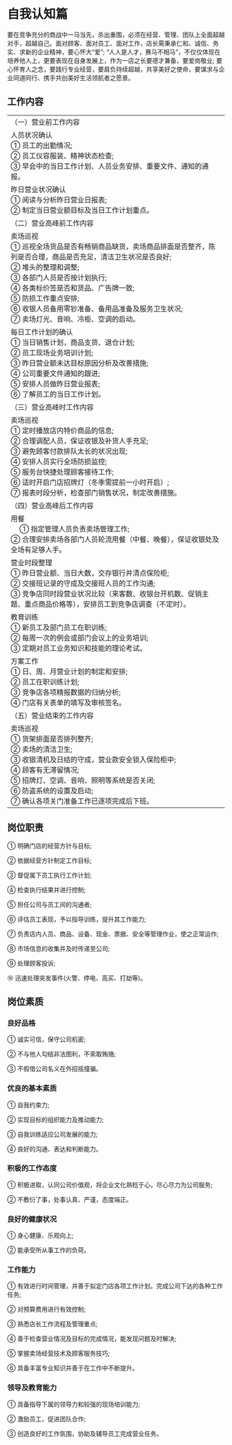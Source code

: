 # 自我认知篇

要在竞争充分的商战中一马当先，杀出重围，必须在经营、管理、团队上全面超越对手，超越自己。面对顾客、面对员工、面对工作，店长需秉承仁和、诚信、务实、求新的企业精神，要心怀大“爱”; “人人是人才，赛马不相马”，不仅仅体现在培养他人上，更要表现在自身发展上，作为一店之长要德才兼备，要爱岗敬业; 要心怀育人之念，要践行专业经营，要肩负持续超越，共享美好之使命，要谋求与企业同道同行、携手共创美好生活领航者之愿景。

## 工作内容

|                                                                                                                                                                                                                                                                                                                                               |
| :-------------------------------------------------------------------------------------------------------------------------------------------------------------------------------------------------------------------------------------------------------------------------------------------------------------------------------------------- |
| （一）营业前工作内容                                                                                                                                                                                                                                                                                                                          |
| 人员状况确认<br> ① 员工的出勤情况;<br> ② 员工仪容服装、精神状态检查;<br> ③ 早会中的当日工作计划、人员业务安排、重要文件、通知的通报。                                                                                                                                                                                                         |
| 昨日营业状况确认<br> ① 阅读与分析昨日营业日报表;<br> ② 制定当日营业额目标及当日工作计划重点。                                                                                                                                                                                                                                                 |
| （二）营业高峰前工作内容                                                                                                                                                                                                                                                                                                                      |
| 卖场巡视<br> ① 巡视全场货品是否有畅销商品缺货，卖场商品排面是否整齐，陈列是否合理，商品是否充足，清洁卫生状况是否良好;<br> ② 堆头的整理和调整;<br> ③ 各部门人员是否按计划执行;<br> ④ 各类标价签是否和货品、广告牌一致;<br> ⑤ 防损工作重点安排;<br> ⑥ 收银人员备用零钞准备、备用品准备及服务卫生状况;<br> ⑦ 卖场灯光、音响、冷柜、空调的启动。 |
| 每日工作计划的确认<br> ① 当日销售计划，商品支货、退仓计划;<br> ② 员工现场业务培训计划;<br> ③ 昨日营业额未达目标原因分析及改善措施;<br> ④ 公司重要文件通知的跟进;<br> ⑤ 安排人员做昨日营业报表;<br> ⑥ 了解员工的当日工作计划。                                                                                                                 |
| （三）营业高峰时工作内容                                                                                                                                                                                                                                                                                                                      |
| 卖场巡视<br> ① 定时播放店内特价商品的信息;<br> ② 合理调配人员，保证收银及补货人手充足;<br> ③ 避免顾客付款排队太长的状况出现;<br> ④ 安排人员实行全场防损监控;<br> ⑤ 服务台快捷处理顾客接待工作;<br> ⑥ 适时开启门店招牌灯（冬季需提前一小时开启）;<br> ⑦ 报表时段分析，检查部门销售状况，制定改善措施。                                         |
| （四）营业高峰后工作内容                                                                                                                                                                                                                                                                                                                      |
| 用餐<br>　 ① 指定管理人员负责卖场管理工作;<br> ② 合理安排卖场各部门人员轮流用餐（中餐、晚餐），保证收银处及全场有足够人手。                                                                                                                                                                                                                   |
| 营业时段整理<br> ① 昨日营业额、当日大数，交存银行并清点保险柜;<br> ② 交接班记录的守成及交接班人员的工作沟通;<br> ③ 竞争店同时段营业状况比较（来客数、收银台开机数、促销主题、重点商品价格等），安排员工到竞争店调查（不定时）。                                                                                                               |
| 教育训练<br> ① 新员工及部门员工在职训练;<br> ② 每周一次的例会或部门会议上的业务培训;<br> ③ 定期对员工业务知识和技能的理论考试。                                                                                                                                                                                                               |
| 方案工作<br> ① 日、周、月营业计划的制定和安排;<br> ② 员工在职训练计划;<br> ③ 竞争店各项精报数据的归纳分析;<br> ④ 门店有关表单的填写及审核签名。                                                                                                                                                                                               |
| （五）营业结束的工作内容                                                                                                                                                                                                                                                                                                                      |
| 卖场巡视<br> ① 货架排面是否排列整齐;<br> ② 卖场的清洁卫生;<br> ③ 收银清机及日结的守成，营业款安全锁入保险柜中;<br> ④ 顾客有无滞留情况;<br> ⑤ 招牌灯、空调、音响、照明等系统是否关闭;<br> ⑥ 防盗系统的设置及启动;<br> ⑦ 确认各项关门准备工作已逐项完成后下班。                                                                                 |

## 岗位职责

① 明确门店的经营方针与目标;<br>

② 依据经营方针制定工作目标;<br>

③ 督促属下员工执行工作计划;<br>

④ 检查执行结果并进行控制;<br>

⑤ 担任公司与员工间的沟通者;<br>

⑥ 评估员工表现，予以指导训练，提升其工作能力;<br>

⑦ 负责店内人员、商品、设备、现金、票据、安全等管理作业，使之正常运作;<br>

⑧ 市场信息的收集并及时传递至公司;<br>

⑨ 处理顾客投诉;<br>

⑩ 迅速处理突发事件(火警、停电、高买、打劫等)。

## 岗位素质

### 良好品格

① 诚实可信，保守公司机密;<br>

② 不与他人勾结非法图利，不索取贿赂;<br>

③ 不假借公司名义在外招摇撞骗。

### 优良的基本素质

① 自我约束力;<br>

② 实现目标的组织能力及推动能力;<br>

③ 自我训练适应公司发展的能力;<br>

④ 良好的沟通、表达和判断能力。

### 积极的工作态度

① 积极进取，认同公司价值观，将企业文化熟稔于心，尽心尽力为公司服务;<br>

② 不敷衍了事，处事认真、严谨，态度端正。

### 良好的健康状况

① 身心健康、乐观向上;<br>

② 能承受所从事工作的负荷。

### 工作能力

① 有效进行时间管理，并善于拟定门店各项工作计划。完成公司下达的各种工作任务;<br>

② 对预算费用进行有效控制;<br>

③ 熟悉店长工作流程及管理重点;<br>

④ 善于检查营业情况及目标的完成情况，能发现问题及时解决;<br>

⑤ 掌握卖场经营技术及顾客服务技巧;<br>

⑥ 具备丰富专业知识并善于在工作中不断提升。

### 领导及教育能力

① 具备指导下属的领导力和较强的现场培训能力;<br>

② 激励员工，促进团队合作;<br>

③ 创造良好的工作氛围，协助及辅导员工完成营业任务。
